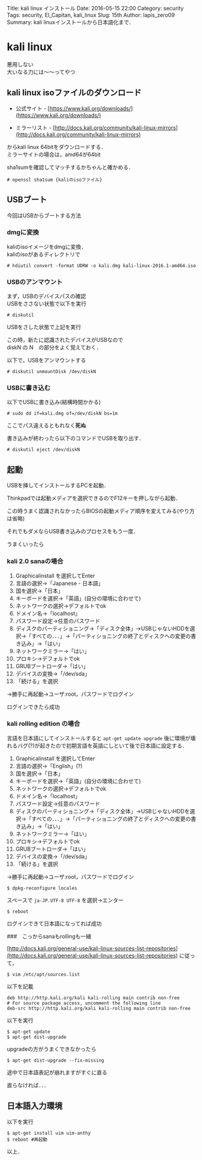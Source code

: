 Title: kali linux インストール
Date: 2016-05-15 22:00
Category: security
Tags: security, El_Capitan, kali_linux
Slug: 15th
Author: lapis_zero09
Summary: kali linuxインストールから日本語化まで．


# kali linux

悪用しない  
大いなる力には〜〜ってやつ  

## kali linux isoファイルのダウンロード

- 公式サイト - [https://www.kali.org/downloads/](https://www.kali.org/downloads/)

- ミラーリスト - [http://docs.kali.org/community/kali-linux-mirrors](http://docs.kali.org/community/kali-linux-mirrors)

からkali linux 64bitをダウンロードする．  
ミラーサイトの場合は，amd64が64bit  

sha1sumを確認してマッチするかちゃんと確かめる．  

```
# openssl sha1sum {kaliのisoファイル}
```

## USBブート

今回はUSBからブートする方法  

### dmgに変換

kaliのisoイメージをdmgに変換．  
kaliのisoがあるディレクトリで  

```
# hdiutil convert -format UDRW -o kali.dmg kali-linux-2016.1-amd64.iso
```
### USBのアンマウント

まず，USBのデバイスパスの確認  
USBをささない状態で以下を実行  

```
# diskutil
```

USBをさした状態で上記を実行  

この時，新たに認識されたデバイスがUSBなので  
diskN の N　の部分をよく覚えておく．  



以下で，USBをアンマウントする  

```
# diskutil unmountDisk /dev/diskN
```

### USBに書き込む

以下でUSBに書き込み(結構時間かかる)  

```
# sudo dd if=kali.dmg of=/dev/diskN bs=1m
```

ここでパス違えるともれなく**死ぬ**  

書き込みが終わったら以下のコマンドでUSBを取り出す．  

```
# diskutil eject /dev/diskN
```


## 起動

USBを挿してインストールするPCを起動．  

Thinkpadでは起動メディアを選択できるのでF12キーを押しながら起動．  

この時うまく認識されなかったらBIOSの起動メディア順序を変えてみる(やり方は省略)  

それでもダメならUSB書き込みのプロセスをもう一度．  

うまくいったら

### kali 2.0 sanaの場合

1. Graphicalinstall を選択してEnter
2. 言語の選択->「Japanese - 日本語」
3. 国を選択->「日本」
4. キーボードを選択->「英語」(自分の環境に合わせて)
5. ネットワークの選択->デフォルトでok
6. ドメイン名->「localhost」
7. パスワード設定->任意のパスワード
8. ディスクのパーティショニング->「ディスク全体」->USBじゃないHDDを選択->「すべての．．．」->「パーティショニングの終了とディスクへの変更の書き込み」->「はい」
9. ネットワークミラー->「はい」
10. プロキシ->デフォルトでok
11. GRUBブートローダ->「はい」
12. デバイスの変換->「/dev/sda」
13. 「続ける」を選択

->勝手に再起動->ユーザ:root，パスワードでログイン  

ログインできたら成功  


### kali rolling edition の場合

言語を日本語にしてインストールすると `apt-get update upgrade` 後に環境が壊れるバグ(?)が起きたので初期言語を英語にしといて後で日本語に設定する．  

1. Graphicalinstall を選択してEnter
2. 言語の選択->「English」(?)
3. 国を選択->「日本」
4. キーボードを選択->「英語」(自分の環境に合わせて)
5. ネットワークの選択->デフォルトでok
6. ドメイン名->「localhost」
7. パスワード設定->任意のパスワード
8. ディスクのパーティショニング->「ディスク全体」->USBじゃないHDDを選択->「すべての．．．」->「パーティショニングの終了とディスクへの変更の書き込み」->「はい」
9. ネットワークミラー->「はい」
10. プロキシ->デフォルトでok
11. GRUBブートローダ->「はい」
12. デバイスの変換->「/dev/sda」
13. 「続ける」を選択

->勝手に再起動->ユーザ:root，パスワードでログイン  

```
$ dpkg-reconfigure locales
```

スペースで `ja-JP.UTF-8 UTF-8` を選択->エンター

```
$ reboot
```

ログインできて日本語になってれば成功  

###　こっからsanaもrollingも一緒

[http://docs.kali.org/general-use/kali-linux-sources-list-repositories](http://docs.kali.org/general-use/kali-linux-sources-list-repositories) に従って，

```
$ vim /etc/apt/sources.list
```

以下を記載

```
deb http://http.kali.org/kali kali-rolling main contrib non-free
# For source package access, uncomment the following line
deb-src http://http.kali.org/kali kali-rolling main contrib non-free
```

以下を実行

```
$ apt-get update
$ apt-get dist-upgrade
```

upgradeの方がうまくできなかったら

```
$ apt-get dist-upgrade --fix-missing
```

途中で日本語表記が崩れますがすぐに直る  

直らなければ．．．  

## 日本語入力環境

以下を実行

```
$ apt-get install uim uim-anthy
$ reboot #再起動
```

以上．
